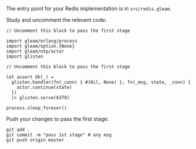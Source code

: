 The entry point for your Redis implementation is in `src/redis.gleam`.

Study and uncomment the relevant code: 

```gleam
// Uncomment this block to pass the first stage

import gleam/erlang/process
import gleam/option.{None}
import gleam/otp/actor
import glisten
```

```gleam
// Uncomment this block to pass the first stage

let assert Ok(_) =
  glisten.handler(fn(_conn) { #(Nil, None) }, fn(_msg, state, _conn) {
    actor.continue(state)
  })
  |> glisten.serve(6379)

process.sleep_forever()
```

Push your changes to pass the first stage:

```
git add .
git commit -m "pass 1st stage" # any msg
git push origin master
```

